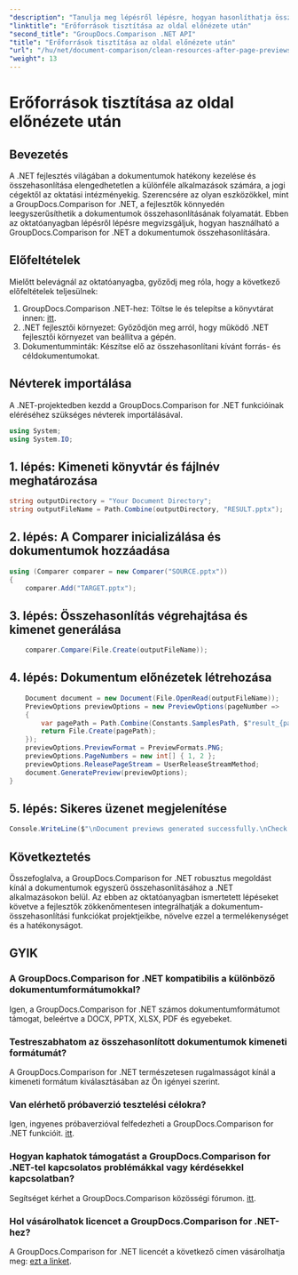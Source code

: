 ```yaml
---
"description": "Tanulja meg lépésről lépésre, hogyan hasonlíthatja össze a dokumentumokat a GroupDocs.Comparison for .NET segítségével. Fejlessze .NET alkalmazásait hatékony dokumentumkezeléssel."
"linktitle": "Erőforrások tisztítása az oldal előnézete után"
"second_title": "GroupDocs.Comparison .NET API"
"title": "Erőforrások tisztítása az oldal előnézete után"
"url": "/hu/net/document-comparison/clean-resources-after-page-previews/"
"weight": 13
---
```


# Erőforrások tisztítása az oldal előnézete után

## Bevezetés
A .NET fejlesztés világában a dokumentumok hatékony kezelése és összehasonlítása elengedhetetlen a különféle alkalmazások számára, a jogi cégektől az oktatási intézményekig. Szerencsére az olyan eszközökkel, mint a GroupDocs.Comparison for .NET, a fejlesztők könnyedén leegyszerűsíthetik a dokumentumok összehasonlításának folyamatát. Ebben az oktatóanyagban lépésről lépésre megvizsgáljuk, hogyan használható a GroupDocs.Comparison for .NET a dokumentumok összehasonlítására.
## Előfeltételek
Mielőtt belevágnál az oktatóanyagba, győződj meg róla, hogy a következő előfeltételek teljesülnek:
1. GroupDocs.Comparison .NET-hez: Töltse le és telepítse a könyvtárat innen: [itt](https://releases.groupdocs.com/comparison/net/).
2. .NET fejlesztői környezet: Győződjön meg arról, hogy működő .NET fejlesztői környezet van beállítva a gépén.
3. Dokumentumminták: Készítse elő az összehasonlítani kívánt forrás- és céldokumentumokat.

## Névterek importálása
A .NET-projektedben kezdd a GroupDocs.Comparison for .NET funkcióinak eléréséhez szükséges névterek importálásával.

```csharp
using System;
using System.IO;
```

## 1. lépés: Kimeneti könyvtár és fájlnév meghatározása
```csharp
string outputDirectory = "Your Document Directory";
string outputFileName = Path.Combine(outputDirectory, "RESULT.pptx");
```
## 2. lépés: A Comparer inicializálása és dokumentumok hozzáadása
```csharp
using (Comparer comparer = new Comparer("SOURCE.pptx"))
{
    comparer.Add("TARGET.pptx");
```
## 3. lépés: Összehasonlítás végrehajtása és kimenet generálása
```csharp
    comparer.Compare(File.Create(outputFileName));
```
## 4. lépés: Dokumentum előnézetek létrehozása
```csharp
    Document document = new Document(File.OpenRead(outputFileName));
    PreviewOptions previewOptions = new PreviewOptions(pageNumber =>
    {
        var pagePath = Path.Combine(Constants.SamplesPath, $"result_{pageNumber}.png");
        return File.Create(pagePath);
    });
    previewOptions.PreviewFormat = PreviewFormats.PNG;
    previewOptions.PageNumbers = new int[] { 1, 2 };
    previewOptions.ReleasePageStream = UserReleaseStreamMethod;
    document.GeneratePreview(previewOptions);
}
```
## 5. lépés: Sikeres üzenet megjelenítése
```csharp
Console.WriteLine($"\nDocument previews generated successfully.\nCheck output in {outputDirectory}.");
```

## Következtetés
Összefoglalva, a GroupDocs.Comparison for .NET robusztus megoldást kínál a dokumentumok egyszerű összehasonlításához a .NET alkalmazásokon belül. Az ebben az oktatóanyagban ismertetett lépéseket követve a fejlesztők zökkenőmentesen integrálhatják a dokumentum-összehasonlítási funkciókat projektjeikbe, növelve ezzel a termelékenységet és a hatékonyságot.
## GYIK
### A GroupDocs.Comparison for .NET kompatibilis a különböző dokumentumformátumokkal?
Igen, a GroupDocs.Comparison for .NET számos dokumentumformátumot támogat, beleértve a DOCX, PPTX, XLSX, PDF és egyebeket.
### Testreszabhatom az összehasonlított dokumentumok kimeneti formátumát?
A GroupDocs.Comparison for .NET természetesen rugalmasságot kínál a kimeneti formátum kiválasztásában az Ön igényei szerint.
### Van elérhető próbaverzió tesztelési célokra?
Igen, ingyenes próbaverzióval felfedezheti a GroupDocs.Comparison for .NET funkcióit. [itt](https://releases.groupdocs.com/).
### Hogyan kaphatok támogatást a GroupDocs.Comparison for .NET-tel kapcsolatos problémákkal vagy kérdésekkel kapcsolatban?
Segítséget kérhet a GroupDocs.Comparison közösségi fórumon. [itt](https://forum.groupdocs.com/c/comparison/12).
### Hol vásárolhatok licencet a GroupDocs.Comparison for .NET-hez?
A GroupDocs.Comparison for .NET licencét a következő címen vásárolhatja meg: [ezt a linket](https://purchase.groupdocs.com/buy).